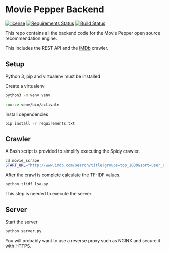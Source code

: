 # Movie Pepper Backend

[![license](https://img.shields.io/github/license/hugo19941994/movie-pepper-back.svg)](https://github.com/hugo19941994/movie-pepper-back/blob/master/LICENSE.md)
[![Requirements Status](https://requires.io/github/hugo19941994/movie-pepper-back/requirements.svg?branch=master)](https://requires.io/github/hugo19941994/movie-pepper-back/requirements/?branch=master)
[![Build Status](https://travis-ci.org/hugo19941994/movie-pepper-back.svg?branch=master)](https://travis-ci.org/hugo19941994/movie-pepper-back)

This repo contains all the backend code for the Movie Pepper open source recommendation engine.

This includes the REST API and the [IMDb](www.imdb.com) crawler.

## Setup

Python 3, pip and virtualenv must be installed

Create a virtualenv

```bash
python3 -m venv venv

source venv/bin/activate
```

Install dependencies

```bash
pip install -r requirements.txt
```

## Crawler

A Bash script is provided to simplify executing the Spidy crawler.

```bash
cd movie_scrape
START_URL="http://www.imdb.com/search/title?groups=top_1000&sort=user_rating,desc&page=1&ref" ./scrap.sh
```

After the crawl is complete calculate the TF-IDF values.

```bash
python tfidf_lsa.py
```

This step is needed to execute the server.

## Server

Start the server

```bash
python server.py
```

You will probably want to use a reverse proxy such as NGINX and secure it with HTTPS.
